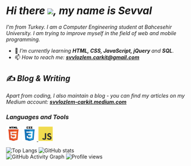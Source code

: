 # *Hi there <img src="https://raw.githubusercontent.com/MartinHeinz/MartinHeinz/master/wave.gif" width="30px">, my name is Sevval*

*I'm from Turkey. I am a Computer Engineering student at Bahcesehir University. I am trying to improve myself in the field of web and mobile programming.*

- 🌱 *I’m currently learning <b>HTML, CSS, JavaScript, jQuery </b> and <b>SQL</b>.*
- 📫 *How to reach me: **svvlozlem.carkit@gmail.com***

## &#x270d; *Blog & Writing*

*Apart from coding, I also maintain a blog - you can find my articles on my Medium account: [<b>svvlozlem-carkit.medium.com</b>](https://svvlozlem-carkit.medium.com/)*

*<h3 align="left">Languages and Tools</h3>*

<p align="left">
<a href="https://www.w3.org/html/" target="_blank"> <img src="https://raw.githubusercontent.com/devicons/devicon/master/icons/html5/html5-original-wordmark.svg" alt="html5" width="40" height="40"/></a> 
<a href="https://www.w3schools.com/css/" target="_blank"> <img src="https://raw.githubusercontent.com/devicons/devicon/master/icons/css3/css3-original-wordmark.svg" alt="css3" width="40" height="40"/> 
<a href="https://developer.mozilla.org/en-US/docs/Web/JavaScript" target="_blank"><img src="https://raw.githubusercontent.com/devicons/devicon/master/icons/javascript/javascript-original.svg" alt="javascript" width="40" height="40"/></a>

  

  
![Top Langs](https://github-readme-stats.vercel.app/api/top-langs/?username=svvlcrkt)
![GitHub stats](https://github-readme-stats.vercel.app/api?username=svvlcrkt&show_icons=true)  
![GitHub Activity Graph](https://activity-graph.herokuapp.com/graph?username=svvlcrkt) 
![Profile views](https://gpvc.arturio.dev/svvlcrkt) 










